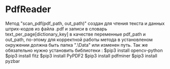 # PdfReader
Метод "scan_pdf(pdf_path, out_path)" создан для чтения текста и данных штрих-кодов из файла .pdf и записи в словарь text_per_page[dictionary_key] 
в качестве переменные pdf_path и out_path, по-этому для корректной работы метода в установленом окружении должна быть папка ".\Data" или изменен путь.
Так же обязательно нужно установить библиотеки : 
$pip3 install opencv-python
$pip3 install fitz
$pip3 install PyPDF2
$pip3 install pdfminer
$pip3 install pyzbar


